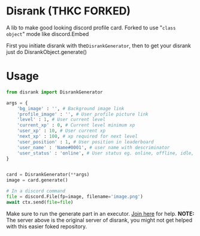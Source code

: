 # Disrank (THKC FORKED)
A lib to make good looking discord profile card.
Forked to use "`class object`" mode like discord.Embed

First you initiate disrank with the`DisrankGenerator`, then to get your disrank just do DisrankObject.generate()

# Usage
```py
from disrank import DisrankGenerator

args = {
	'bg_image' : '', # Background image link 
	'profile_image' : '', # User profile picture link
	'level' : 1, # User current level 
	'current_xp' : 0, # Current level minimum xp 
	'user_xp' : 10, # User current xp
	'next_xp' : 100, # xp required for next level
	'user_position' : 1, # User position in leaderboard
	'user_name' : 'Name#0001', # user name with descriminator 
	'user_status' : 'online', # User status eg. online, offline, idle, streaming, dnd
}


card = DisrankGenerator(**args)
image = card.generate()

# In a discord command
file = discord.File(fp=image, filename='image.png')
await ctx.send(file=file)
```

Make sure to run the generate part in an executor. 
[Join here](https://discord.gg/7SaE8v2) for help. 
**NOTE:** The server above is the original server of disrank, you might not get helped with this easier foked repository.

